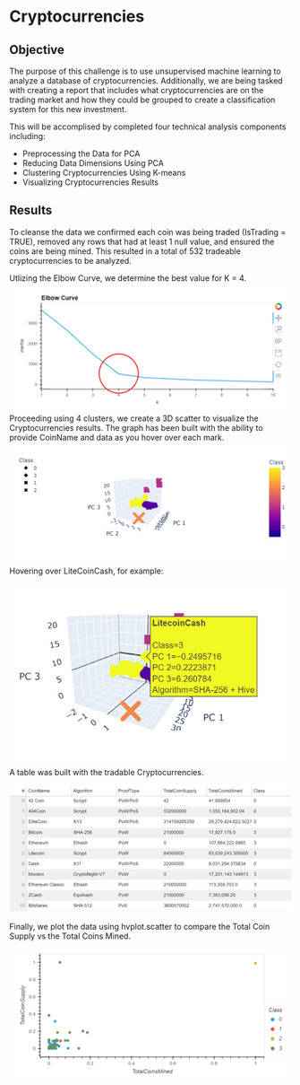 # Cryptocurrencies

## Objective

The purpose of this challenge is to use unsupervised machine learning to analyze a database of cryptocurrencies. Additionally, we are being tasked with creating a report that includes what cryptocurrencies are on the trading market and how they could be grouped to create a classification system for this new investment.

This will be accomplised by completed four technical analysis components including:
- Preprocessing the Data for PCA
- Reducing Data Dimensions Using PCA
- Clustering Cryptocurrencies Using K-means
- Visualizing Cryptocurrencies Results

## Results 

To cleanse the data we confirmed each coin was being traded (IsTrading = TRUE), removed any rows that had at least 1 null value, and ensured the coins are being mined. This resulted in a total of 532 tradeable cryptocurrencies to be analyzed.

Utlizing the Elbow Curve, we determine the best value for K = 4.

![](Images/ElbowCurve2.png)

Proceeding using 4 clusters, we create a 3D scatter to visualize the Cryptocurrencies results.  The graph has been built with the ability to provide CoinName and data as you hover over each mark.

![](Images/3DScatter.png)

Hovering over LiteCoinCash, for example:

![](Images/3DScatter2.png)

A table was built with the tradable Cryptocurrencies.

![](Images/Table.png)

Finally, we plot the data using hvplot.scatter to compare the Total Coin Supply vs the Total Coins Mined.

![](Images/Hvplot.png)
